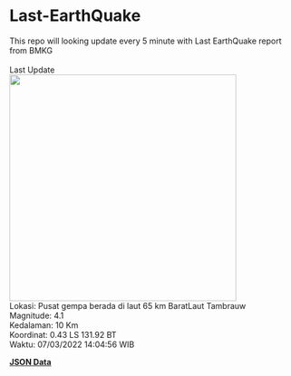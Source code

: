 # Last-EarthQuake
This repo will looking update every 5 minute with Last EarthQuake report from BMKG
<br>
<br>
Last Update
<br>
<img src="https://ews.bmkg.go.id/TEWS/data/20220307140456.mmi.jpg" width="400"/>
<br>
Lokasi: Pusat gempa berada di laut 65 km BaratLaut Tambrauw <br>
Magnitude: 4.1 <br>
Kedalaman: 10 Km <br>
Koordinat: 0.43 LS 131.92 BT <br>
Waktu: 07/03/2022 14:04:56 WIB <br>

<a href="./data/data.json">**JSON Data**</a>
